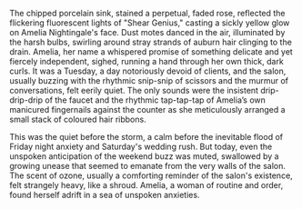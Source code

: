 The chipped porcelain sink, stained a perpetual, faded rose, reflected the flickering fluorescent lights of "Shear Genius," casting a sickly yellow glow on Amelia Nightingale's face.  Dust motes danced in the air, illuminated by the harsh bulbs, swirling around stray strands of auburn hair clinging to the drain.  Amelia, her name a whispered promise of something delicate and yet fiercely independent, sighed, running a hand through her own thick, dark curls.  It was a Tuesday, a day notoriously devoid of clients, and the salon, usually buzzing with the rhythmic snip-snip of scissors and the murmur of conversations, felt eerily quiet.  The only sounds were the insistent drip-drip-drip of the faucet and the rhythmic tap-tap-tap of Amelia’s own manicured fingernails against the counter as she meticulously arranged a small stack of coloured hair ribbons.  

This was the quiet before the storm, a calm before the inevitable flood of Friday night anxiety and Saturday's wedding rush.  But today, even the unspoken anticipation of the weekend buzz was muted, swallowed by a growing unease that seemed to emanate from the very walls of the salon.  The scent of ozone, usually a comforting reminder of the salon's existence, felt strangely heavy, like a shroud.  Amelia, a woman of routine and order, found herself adrift in a sea of unspoken anxieties.
